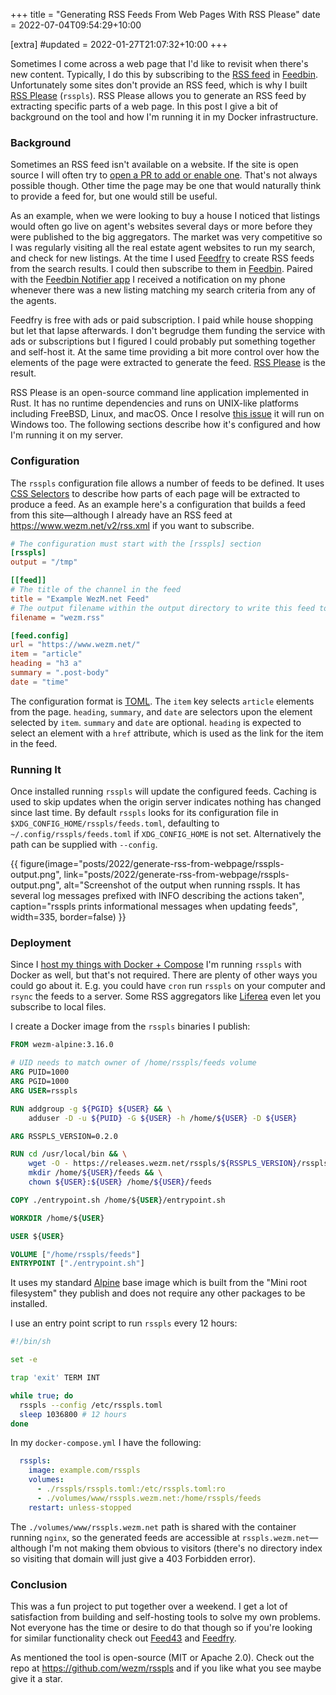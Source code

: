 +++
title = "Generating RSS Feeds From Web Pages With RSS Please"
date = 2022-07-04T09:54:29+10:00

[extra]
#updated = 2022-01-27T21:07:32+10:00
+++

Sometimes I come across a web page that I'd like to revisit when there's
new content. Typically, I do this by subscribing to the [RSS feed][feed] in
[Feedbin]. Unfortunately some sites don't provide an RSS feed, which is why I
built [RSS Please][rsspls] (`rsspls`). RSS Please allows you to generate an RSS
feed by extracting specific parts of a web page. In this post I give a bit of
background on the tool and how I'm running it in my Docker infrastructure.

<!-- more -->

### Background

Sometimes an RSS feed isn't available on a website. If the site is open source
I will often try to [open a PR to add or enable one][rss-pr]. That's not always
possible though. Other time the page may be one that would naturally think to provide a feed for, but one would still be useful.

As an example, when we were looking to buy a house I noticed that listings
would often go live on agent's websites several days or more before they were
published to the big aggregators. The market was very competitive so I was
regularly visiting all the real estate agent websites to run my search, and
check for new listings. At the time I used [Feedfry] to create RSS feeds from
the search results. I could then subscribe to them in [Feedbin]. Paired with
the [Feedbin Notifier app][notifier] I received a notification on my phone
whenever there was a new listing matching my search criteria from any of the
agents.

Feedfry is free with ads or paid subscription. I paid while house shopping but
let that lapse afterwards. I don't begrudge them funding the service with ads or
subscriptions but I figured I could probably put something together and
self-host it. At the same time providing a bit more control over how the
elements of the page were extracted to generate the feed. [RSS Please][rsspls]
is the result.

RSS Please is an open-source command line application implemented in Rust. It
has no runtime dependencies and runs on UNIX-like platforms including FreeBSD,
Linux, and macOS. Once I resolve [this issue][windows-issue] it will run on
Windows too. The following sections describe how it's configured and how I'm
running it on my server.

### Configuration

The `rsspls` configuration file allows a number of feeds to be defined. It
uses [CSS Selectors][css] to describe how parts of each page will be extracted
to produce a feed. As an example here's a configuration that builds a feed
from this site—although I already have an RSS feed at
<https://www.wezm.net/v2/rss.xml> if you want to subscribe.

```toml
# The configuration must start with the [rsspls] section
[rsspls]
output = "/tmp"

[[feed]]
# The title of the channel in the feed
title = "Example WezM.net Feed"
# The output filename within the output directory to write this feed to.
filename = "wezm.rss"

[feed.config]
url = "https://www.wezm.net/"
item = "article"
heading = "h3 a"
summary = ".post-body"
date = "time"
```

The configuration format is [TOML]. The `item` key selects `article` elements
from the page. `heading`, `summary`, and `date` are selectors upon the element
selected by `item`. `summary` and `date` are optional. `heading` is expected to
select an element with a `href` attribute, which is used as the link for the
item in the feed.

### Running It

Once installed running `rsspls` will update the configured feeds. Caching is
used to skip updates when the origin server indicates nothing has changed since
last time. By default `rsspls` looks for its configuration file in
`$XDG_CONFIG_HOME/rsspls/feeds.toml`, defaulting to
`~/.config/rsspls/feeds.toml` if `XDG_CONFIG_HOME` is not set. Alternatively
the path can be supplied with `--config`.

{{ figure(image="posts/2022/generate-rss-from-webpage/rsspls-output.png", link="posts/2022/generate-rss-from-webpage/rsspls-output.png", alt="Screenshot of the output when running rsspls. It has several log messages prefixed with INFO describing the actions taken", caption="rsspls prints informational messages when updating feeds", width=335, border=false) }}

### Deployment

Since I
[host my things with Docker + Compose](@/posts/2022/alpine-linux-docker-infrastructure-three-years/index.md)
I'm running `rsspls` with Docker as well, but that's not required. There are
plenty of other ways you could go about it. E.g. you could have `cron` run
`rsspls` on your computer and `rsync` the feeds to a server. Some RSS aggregators
like [Liferea] even let you subscribe to local files.

I create a Docker image from the `rsspls` binaries I publish:

```dockerfile
FROM wezm-alpine:3.16.0

# UID needs to match owner of /home/rsspls/feeds volume
ARG PUID=1000
ARG PGID=1000
ARG USER=rsspls

RUN addgroup -g ${PGID} ${USER} && \
    adduser -D -u ${PUID} -G ${USER} -h /home/${USER} -D ${USER}

ARG RSSPLS_VERSION=0.2.0

RUN cd /usr/local/bin && \
    wget -O - https://releases.wezm.net/rsspls/${RSSPLS_VERSION}/rsspls-${RSSPLS_VERSION}-x86_64-unknown-linux-musl.tar.gz | tar zxf - && \
    mkdir /home/${USER}/feeds && \
    chown ${USER}:${USER} /home/${USER}/feeds

COPY ./entrypoint.sh /home/${USER}/entrypoint.sh

WORKDIR /home/${USER}

USER ${USER}

VOLUME ["/home/rsspls/feeds"]
ENTRYPOINT ["./entrypoint.sh"]
```

It uses my standard [Alpine] base image which is built from the "Mini root
filesystem" they publish and does not require any other packages to be
installed.

I use an entry point script to run `rsspls` every 12 hours:

```sh
#!/bin/sh

set -e

trap 'exit' TERM INT

while true; do
  rsspls --config /etc/rsspls.toml
  sleep 1036800 # 12 hours
done
```

In my `docker-compose.yml` I have the following:

```yaml
  rsspls:
    image: example.com/rsspls
    volumes:
      - ./rsspls/rsspls.toml:/etc/rsspls.toml:ro
      - ./volumes/www/rsspls.wezm.net:/home/rsspls/feeds
    restart: unless-stopped
```

The `./volumes/www/rsspls.wezm.net` path is shared with the container running `nginx`, so
the generated feeds are accessible at `rsspls.wezm.net`—although I'm not making them
obvious to visitors (there's no directory index so visiting that domain will just give
a 403 Forbidden error).

### Conclusion

This was a fun project to put together over a weekend. I get a lot of
satisfaction from building and self-hosting tools to solve my own problems. Not
everyone has the time or desire to do that though so if you're looking for
similar functionality check out [Feed43] and [Feedfry].

As mentioned the tool is open-source (MIT or Apache 2.0). Check out the repo at
<https://github.com/wezm/rsspls> and if you like what you see maybe give it a
star.


[Alpine]: https://alpinelinux.org/
[css]: https://developer.mozilla.org/en-US/docs/Learn/CSS/Building_blocks/Selectors
[Feed43]: https://feed43.com/
[feed]: https://en.wikipedia.org/wiki/RSS
[Feedbin]: https://feedbin.com/
[Feedfry]: https://feedfry.com/
[notifier]: https://feedbin.com/notifier
[rss-pr]: https://github.com/pulls?q=is%3Apr+author%3Awezm++rss+is%3Aclosed+
[rsspls]: https://github.com/wezm/rsspls
[windows-issue]: https://github.com/wezm/rsspls/issues/4
[TOML]: https://toml.io/
[Liferea]: http://lzone.de/liferea/
